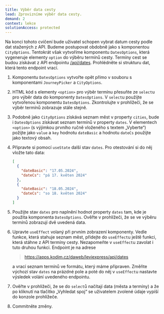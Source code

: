 ```yaml
---
title: Výběr data cesty
lead: Zprovizníme výběr data cesty.
demand: 2
context: lekce
solutionAccess: protected
---
```


Na konci tohoto cvičení bude uživatel schopen vybrat datum cesty podle dat stažených z API. Budeme postupovat obdobně jako s komponentou `CityOptions`. Tentokrát však vytvoříme komponentu `DatesOptions`, která vygeneruje elementy `option` do výběru termínů cesty. Termíny cest se budou získávat z API endpointu [/api/dates](https://apps.kodim.cz/daweb/leviexpress/api/dates). Prohlédněte si strukturu dat, která tento endpoint vrací.

1. Komponentu `DatesOptions` vytvořte opět přímo v souboru s komponentami `JourneyPicker` a `CityOptions`.
1. HTML kód s elementy `<option>` pro výběr termínu přesuňte ze `select`u pro výběr data do komponenty `DatesOptions`. V `select`u použijte vytvořenou komponentu `DatesOptions`. Zkontrolujte v prohlížeči, že se výběr termínů zobrazuje stále stejně.
1. Podobně jako `CityOptions` získává seznam měst v property `cities`, bude i `DatesOptions` získávat seznam termínů v property `dates`. V elementech `<option>` (s výjimkou prvního ručně vloženého s textem „Vyberte“) požijte jako `value` a `key` hodnotu `dateBasic` a hodnotu `dateCs` použijte jako textový obsah.
1. Připravte si pomocí `useState` další stav `dates`. Pro otestování si do něj vložte tato data:
   ```json
   [
     {
       "dateBasic": "17.05.2024",
       "dateCs": "pá 17. květen 2024"
     },
     {
       "dateBasic": "18.05.2024",
       "dateCs": "so 18. květen 2024"
     }
   ]
   ```
1. Použijte stav `dates` pro naplnění hodnot property `dates` tam, kde je použita komponenta `DatesOptions`. Ověřte v prohlížeči, že se ve výběru termínů zobrazují dvě uvedená data.
1. Upravte `useEffect` volaný při prvním zobrazení komponenty. Vedle funkce, která stahuje seznam měst, přidejte do `useEffect`u ještě funkci, která stáhne z API termíny cesty. Nezapomeňte v `useEffect`u zavolat i tuto druhou funkci. Endpoint je na adrese

   > https://apps.kodim.cz/daweb/leviexpress/api/dates

   a vrací seznam termínů ve formátu, který máme připraven. Změňte výchozí stav `dates` na prázdné pole a poté do něj v `useEffect`u nastavte výsledek volání uvedeného endpointu.

1. Ověřte v prohlížeči, že se do `select`ů načítají data (města a termíny) a že po kliknutí na tlačítko „Vyhledat spoj“ se uživatelem zvolené údaje vypíší do konzole prohlížeče.
1. Commitněte změny.
